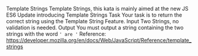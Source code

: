 Template Strings
Template Strings, this kata is mainly aimed at the new JS ES6 Update introducing Template Strings
Task
Your task is to return the correct string using the Template String Feature.
Input
Two Strings, no validation is needed.
Output
You must output a string containing the two strings with the word ```' are '```
Reference: https://developer.mozilla.org/en/docs/Web/JavaScript/Reference/template_strings

